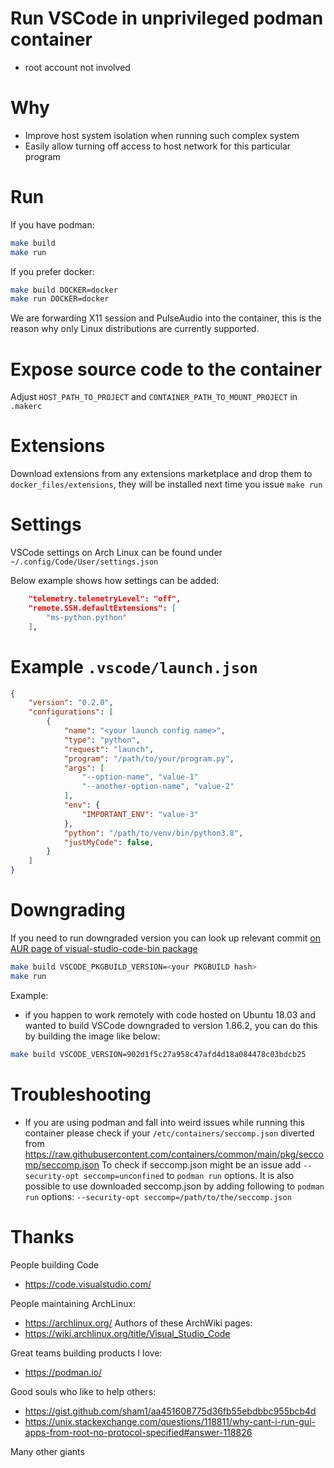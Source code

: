 # Run VSCode in unprivileged podman container

* root account not involved

# Why

* Improve host system isolation when running such complex system
* Easily allow turning off access to host network for this particular program

# Run

If you have podman:

```bash
make build
make run
```

If you prefer docker:

```bash
make build DOCKER=docker
make run DOCKER=docker
```

We are forwarding X11 session and PulseAudio into the container, this is the reason why only Linux distributions are currently supported.

# Expose source code to the container

Adjust `HOST_PATH_TO_PROJECT` and `CONTAINER_PATH_TO_MOUNT_PROJECT` in `.makerc`

# Extensions

Download extensions from any extensions marketplace and drop them to `docker_files/extensions`, they will be installed next time you issue `make run`

# Settings

VSCode settings on Arch Linux can be found under `~/.config/Code/User/settings.json`

Below example shows how settings can be added:

```json
    "telemetry.telemetryLevel": "off",
    "remote.SSH.defaultExtensions": [
        "ms-python.python"
    ],
```

# Example `.vscode/launch.json`

```json
{
    "version": "0.2.0",
    "configurations": [
        {
            "name": "<your launch config name>",
            "type": "python",
            "request": "launch",
            "program": "/path/to/your/program.py",
            "args": [
                "--option-name", "value-1"
                "--another-option-name", "value-2"
            ],
            "env": {
                "IMPORTANT_ENV": "value-3"
            },
            "python": "/path/to/venv/bin/python3.8",
            "justMyCode": false,
        }
    ]
}
```

# Downgrading

If you need to run downgraded version you can look up relevant commit [on AUR page of visual-studio-code-bin package](https://aur.archlinux.org/cgit/aur.git/log/?h=visual-studio-code-bin)

```bash
make build VSCODE_PKGBUILD_VERSION=<your PKGBUILD hash>
make run
```

Example:
 - if you happen to work remotely with code hosted on Ubuntu 18.03 and wanted to build VSCode downgraded to version 1.86.2, you can do this by building the image like below:

```bash
make build VSCODE_VERSION=902d1f5c27a958c47afd4d18a084478c03bdcb25
```

# Troubleshooting

* If you are using podman and fall into weird issues while running this container please check if your `/etc/containers/seccomp.json` diverted from https://raw.githubusercontent.com/containers/common/main/pkg/seccomp/seccomp.json
To check if seccomp.json might be an issue add `--security-opt seccomp=unconfined` to `podman run` options. It is also possible to use downloaded seccomp.json by adding following to `podman run` options: `--security-opt seccomp=/path/to/the/seccomp.json`

# Thanks

People building Code
* https://code.visualstudio.com/

People maintaining ArchLinux:
* https://archlinux.org/
Authors of these ArchWiki pages:
* https://wiki.archlinux.org/title/Visual_Studio_Code

Great teams building products I love:
* https://podman.io/

Good souls who like to help others:
* https://gist.github.com/sham1/aa451608775d36fb55ebdbbc955bcb4d
* https://unix.stackexchange.com/questions/118811/why-cant-i-run-gui-apps-from-root-no-protocol-specified#answer-118826

Many other giants
